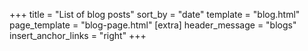 +++
title = "List of blog posts"
sort_by = "date"
template = "blog.html"
page_template = "blog-page.html"
[extra]
header_message = "blogs"
insert_anchor_links = "right"
+++
